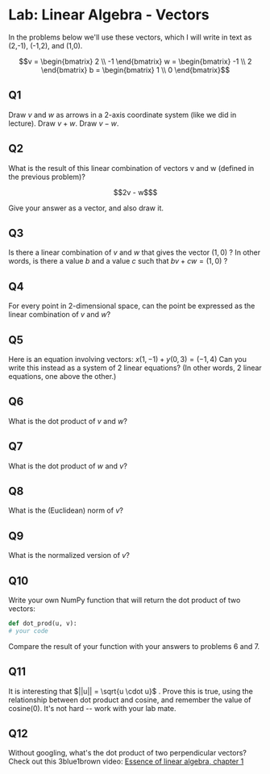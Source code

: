 # Lab: Linear Algebra - Vectors

In the problems below we'll use these vectors, which I will write in text as (2,-1), (-1,2), and (1,0).

```math
v = \begin{bmatrix}
2 \\
-1
\end{bmatrix}

w = \begin{bmatrix}
-1 \\
2
\end{bmatrix}

b = \begin{bmatrix}
1 \\
0
\end{bmatrix}
```


## Q1
Draw $v$ and $w$ as arrows in a 2-axis coordinate system (like we did in lecture).  Draw $v + w$.  Draw $v - w$.

## Q2
What is the result of this linear combination of vectors v and w (defined in the previous problem)?  
```math
2v - w$
```

Give your answer as a vector, and also draw it.

## Q3
Is there a linear combination of $v$ and $w$ that gives the vector $(1,0)$ ?  In other words, is there a value $b$ and a value $c$ such that $bv + cw = (1, 0)$ ?

## Q4
For every point in 2-dimensional space, can the point be expressed as the linear combination of $v$ and $w$?  

## Q5
Here is an equation involving vectors:
$x(1,-1) + y(0, 3) = (-1, 4)$
Can you write this instead as a system of 2 linear equations?  (In other words, 2 linear equations, one above the other.)

## Q6
What is the dot product of $v$ and $w$?

## Q7
What is the dot product of $w$ and $v$?

## Q8
What is the (Euclidean) norm of $v$?

## Q9
What is the normalized version of $v$?

## Q10
Write your own NumPy function that will return the dot product of two vectors:

```python
def dot_prod(u, v):
# your code
```

Compare the result of your function with your answers to problems 6 and 7.

## Q11
It is interesting that $`||u|| = \sqrt{u \cdot u}`$ .  Prove this is true, using the relationship between dot product and cosine, and remember the value of cosine(0).  It's not hard -- work with your lab mate.

## Q12
Without googling, what's the dot product of two perpendicular vectors?
Check out this 3blue1brown video: [Essence of linear algebra, chapter 1](https://youtu.be/fNk_zzaMoSs)
